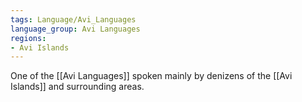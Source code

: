 ```yaml
---
tags: Language/Avi_Languages
language_group: Avi Languages
regions:
- Avi Islands
---
```

One of the [[Avi Languages]] spoken mainly by denizens of the [[Avi Islands]] and surrounding areas.